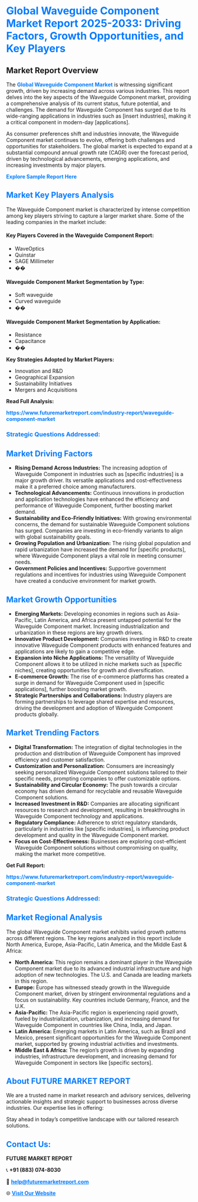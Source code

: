 <h1 style="color: #007BFF;">Global Waveguide Component Market Report 2025-2033: Driving Factors, Growth Opportunities, and Key Players</h1>

<section id="overview">
<h2>Market Report Overview</h2>
<p>The <a href="https://www.futuremarketreport.com/industry-report/waveguide-component-market" style="color: #007BFF; text-decoration: none;"><strong>Global Waveguide Component Market</strong></a> is witnessing significant growth, driven by increasing demand across various industries. This report delves into the key aspects of the Waveguide Component market, providing a comprehensive analysis of its current status, future potential, and challenges. The demand for Waveguide Component has surged due to its wide-ranging applications in industries such as [insert industries], making it a critical component in modern-day [applications].</p>
<p>As consumer preferences shift and industries innovate, the Waveguide Component market continues to evolve, offering both challenges and opportunities for stakeholders. The global market is expected to expand at a substantial compound annual growth rate (CAGR) over the forecast period, driven by technological advancements, emerging applications, and increasing investments by major players.</p>
</section>

<section id="overview">
<p><a href="https://www.futuremarketreport.com/request-sample/reportId=118453" style="color: #007BFF; text-decoration: none;"><strong>Explore Sample Report Here</strong></a></p>
</section>

<section id="key-players">
<h2 style="color: #007BFF;">Market Key Players Analysis</h2>
<p>The Waveguide Component market is characterized by intense competition among key players striving to capture a larger market share. Some of the leading companies in the market include:</p>
<h4>Key Players Covered in the Waveguide Component Report:</h4>
<ul><li>WaveOptics</li><li>Quinstar</li><li>SAGE Millimeter</li><li>��</li></ul>
<h4>Waveguide Component Market Segmentation by Type:</h4>
<ul><li>Soft waveguide</li><li>Curved waveguide</li><li>��</li></ul>

<h4>Waveguide Component Market Segmentation by Application:</h4>
<ul><li>Resistance</li><li>Capacitance</li><li>��</li></ul>
<p><strong>Key Strategies Adopted by Market Players:</strong></p>
<ul>
<li>Innovation and R&D</li>
<li>Geographical Expansion</li>
<li>Sustainability Initiatives</li>
<li>Mergers and Acquisitions</li>
</ul>
</section>

<section>
<p><strong>Read Full Analysis: </strong></p><a href="https://www.futuremarketreport.com/industry-report/waveguide-component-market" style="color: #007BFF; text-decoration: none;"><strong>https://www.futuremarketreport.com/industry-report/waveguide-component-market</strong></a>
<h3 style="color: #007BFF;">Strategic Questions Addressed:</h3>
</section>

<section id="driving-factors">
<h2 style="color: #007BFF;">Market Driving Factors</h2>
<ul>
<li><strong>Rising Demand Across Industries:</strong> The increasing adoption of Waveguide Component in industries such as [specific industries] is a major growth driver. Its versatile applications and cost-effectiveness make it a preferred choice among manufacturers.</li>
<li><strong>Technological Advancements:</strong> Continuous innovations in production and application technologies have enhanced the efficiency and performance of Waveguide Component, further boosting market demand.</li>
<li><strong>Sustainability and Eco-Friendly Initiatives:</strong> With growing environmental concerns, the demand for sustainable Waveguide Component solutions has surged. Companies are investing in eco-friendly variants to align with global sustainability goals.</li>
<li><strong>Growing Population and Urbanization:</strong> The rising global population and rapid urbanization have increased the demand for [specific products], where Waveguide Component plays a vital role in meeting consumer needs.</li>
<li><strong>Government Policies and Incentives:</strong> Supportive government regulations and incentives for industries using Waveguide Component have created a conducive environment for market growth.</li>
</ul>
</section>

<section id="growth-opportunities">
<h2 style="color: #007BFF;">Market Growth Opportunities</h2>
<ul>
<li><strong>Emerging Markets:</strong> Developing economies in regions such as Asia-Pacific, Latin America, and Africa present untapped potential for the Waveguide Component market. Increasing industrialization and urbanization in these regions are key growth drivers.</li>
<li><strong>Innovative Product Development:</strong> Companies investing in R&D to create innovative Waveguide Component products with enhanced features and applications are likely to gain a competitive edge.</li>
<li><strong>Expansion into Niche Applications:</strong> The versatility of Waveguide Component allows it to be utilized in niche markets such as [specific niches], creating opportunities for growth and diversification.</li>
<li><strong>E-commerce Growth:</strong> The rise of e-commerce platforms has created a surge in demand for Waveguide Component used in [specific applications], further boosting market growth.</li>
<li><strong>Strategic Partnerships and Collaborations:</strong> Industry players are forming partnerships to leverage shared expertise and resources, driving the development and adoption of Waveguide Component products globally.</li>
</ul>
</section>

<section id="trending-factors">
<h2 style="color: #007BFF;">Market Trending Factors</h2>
<ul>
<li><strong>Digital Transformation:</strong> The integration of digital technologies in the production and distribution of Waveguide Component has improved efficiency and customer satisfaction.</li>
<li><strong>Customization and Personalization:</strong> Consumers are increasingly seeking personalized Waveguide Component solutions tailored to their specific needs, prompting companies to offer customizable options.</li>
<li><strong>Sustainability and Circular Economy:</strong> The push towards a circular economy has driven demand for recyclable and reusable Waveguide Component solutions.</li>
<li><strong>Increased Investment in R&D:</strong> Companies are allocating significant resources to research and development, resulting in breakthroughs in Waveguide Component technology and applications.</li>
<li><strong>Regulatory Compliance:</strong> Adherence to strict regulatory standards, particularly in industries like [specific industries], is influencing product development and quality in the Waveguide Component market.</li>
<li><strong>Focus on Cost-Effectiveness:</strong> Businesses are exploring cost-efficient Waveguide Component solutions without compromising on quality, making the market more competitive.</li>
</ul>
</section>

<section>
<p><strong>Get Full Report: </strong></p><a href="https://www.futuremarketreport.com/industry-report/waveguide-component-market" style="color: #007BFF; text-decoration: none;"><strong>https://www.futuremarketreport.com/industry-report/waveguide-component-market</strong></a>
<h3 style="color: #007BFF;">Strategic Questions Addressed:</h3>
</section>


<section id="regional-analysis">
<h2 style="color: #007BFF;">Market Regional Analysis</h2>
<p>The global Waveguide Component market exhibits varied growth patterns across different regions. The key regions analyzed in this report include North America, Europe, Asia-Pacific, Latin America, and the Middle East & Africa:</p>
<ul>
<li><strong>North America:</strong> This region remains a dominant player in the Waveguide Component market due to its advanced industrial infrastructure and high adoption of new technologies. The U.S. and Canada are leading markets in this region.</li>
<li><strong>Europe:</strong> Europe has witnessed steady growth in the Waveguide Component market, driven by stringent environmental regulations and a focus on sustainability. Key countries include Germany, France, and the U.K.</li>
<li><strong>Asia-Pacific:</strong> The Asia-Pacific region is experiencing rapid growth, fueled by industrialization, urbanization, and increasing demand for Waveguide Component in countries like China, India, and Japan.</li>
<li><strong>Latin America:</strong> Emerging markets in Latin America, such as Brazil and Mexico, present significant opportunities for the Waveguide Component market, supported by growing industrial activities and investments.</li>
<li><strong>Middle East & Africa:</strong> The region’s growth is driven by expanding industries, infrastructure development, and increasing demand for Waveguide Component in sectors like [specific sectors].</li>
</ul>
</section>

<footer>
<h2 style="color: #007BFF;">About FUTURE MARKET REPORT</h2>
<p>We are a trusted name in market research and advisory services, delivering actionable insights and strategic support to businesses across diverse industries. Our expertise lies in offering:</p>

<p>Stay ahead in today’s competitive landscape with our tailored research solutions.</p>

<h2 style="color: #007BFF;">Contact Us:</h2>
<p><strong>FUTURE MARKET REPORT</strong></p>
<p>📞 <strong>+91 (883) 074-8030</strong></p>
<p>📧 <strong><a href="mailto:help@futuremarketreport.com" style="color: #007BFF;">help@futuremarketreport.com</a></strong></p>
<p>🌐 <strong><a href="https://www.futuremarketreport.com/" style="color: #007BFF;">Visit Our Website</a></strong></p>
</footer>